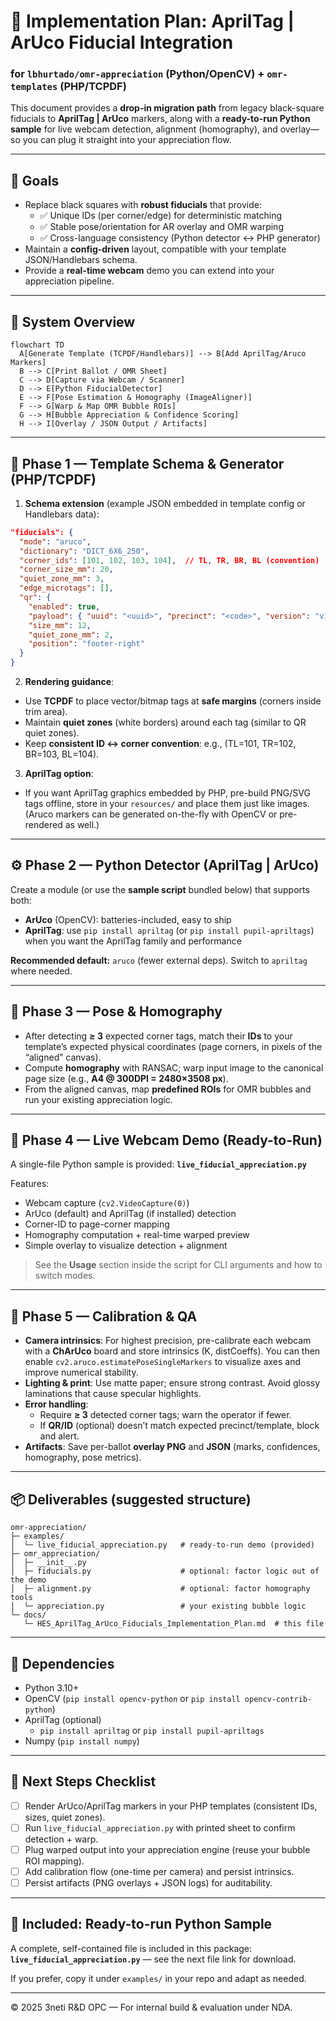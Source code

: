 # 🧭 Implementation Plan: AprilTag | ArUco Fiducial Integration
### for `lbhurtado/omr-appreciation` (Python/OpenCV) + `omr-templates` (PHP/TCPDF)

This document provides a **drop-in migration path** from legacy black-square fiducials to **AprilTag | ArUco** markers, along with a **ready-to-run Python sample** for live webcam detection, alignment (homography), and overlay—so you can plug it straight into your appreciation flow.

---

## 🎯 Goals

- Replace black squares with **robust fiducials** that provide:
    - ✅ Unique IDs (per corner/edge) for deterministic matching
    - ✅ Stable pose/orientation for AR overlay and OMR warping
    - ✅ Cross-language consistency (Python detector ↔ PHP generator)
- Maintain a **config-driven** layout, compatible with your template JSON/Handlebars schema.
- Provide a **real-time webcam** demo you can extend into your appreciation pipeline.

---

## 🧩 System Overview

```mermaid
flowchart TD
  A[Generate Template (TCPDF/Handlebars)] --> B[Add AprilTag/Aruco Markers]
  B --> C[Print Ballot / OMR Sheet]
  C --> D[Capture via Webcam / Scanner]
  D --> E[Python FiducialDetector]
  E --> F[Pose Estimation & Homography (ImageAligner)]
  F --> G[Warp & Map OMR Bubble ROIs]
  G --> H[Bubble Appreciation & Confidence Scoring]
  H --> I[Overlay / JSON Output / Artifacts]
```

---

## 🧠 Phase 1 — Template Schema & Generator (PHP/TCPDF)

1) **Schema extension** (example JSON embedded in template config or Handlebars data):

```json
"fiducials": {
  "mode": "aruco",
  "dictionary": "DICT_6X6_250",
  "corner_ids": [101, 102, 103, 104],  // TL, TR, BR, BL (convention)
  "corner_size_mm": 20,
  "quiet_zone_mm": 3,
  "edge_microtags": [],
  "qr": {
    "enabled": true,
    "payload": { "uuid": "<uuid>", "precinct": "<code>", "version": "v1", "checksum": "<sha1>" },
    "size_mm": 12,
    "quiet_zone_mm": 2,
    "position": "footer-right"
  }
}
```

2) **Rendering guidance**:
- Use **TCPDF** to place vector/bitmap tags at **safe margins** (corners inside trim area).
- Maintain **quiet zones** (white borders) around each tag (similar to QR quiet zones).
- Keep **consistent ID ↔ corner convention**: e.g., (TL=101, TR=102, BR=103, BL=104).

3) **AprilTag option**:
- If you want AprilTag graphics embedded by PHP, pre-build PNG/SVG tags offline, store in your `resources/` and place them just like images. (Aruco markers can be generated on-the-fly with OpenCV or pre-rendered as well.)

---

## ⚙️ Phase 2 — Python Detector (AprilTag | ArUco)

Create a module (or use the **sample script** bundled below) that supports both:

- **ArUco** (OpenCV): batteries-included, easy to ship
- **AprilTag**: use `pip install apriltag` (or `pip install pupil-apriltags`) when you want the AprilTag family and performance

**Recommended default:** `aruco` (fewer external deps). Switch to `apriltag` where needed.

---

## 📐 Phase 3 — Pose & Homography

- After detecting **≥ 3** expected corner tags, match their **IDs** to your template’s expected physical coordinates (page corners, in pixels of the “aligned” canvas).
- Compute **homography** with RANSAC; warp input image to the canonical page size (e.g., **A4 @ 300DPI = 2480×3508 px**).
- From the aligned canvas, map **predefined ROIs** for OMR bubbles and run your existing appreciation logic.

---

## 🎥 Phase 4 — Live Webcam Demo (Ready-to-Run)

A single-file Python sample is provided: **`live_fiducial_appreciation.py`**

Features:
- Webcam capture (`cv2.VideoCapture(0)`)
- ArUco (default) and AprilTag (if installed) detection
- Corner-ID to page-corner mapping
- Homography computation + real-time warped preview
- Simple overlay to visualize detection + alignment

> See the **Usage** section inside the script for CLI arguments and how to switch modes.

---

## 🧪 Phase 5 — Calibration & QA

- **Camera intrinsics**: For highest precision, pre-calibrate each webcam with a **ChArUco** board and store intrinsics (K, distCoeffs). You can then enable `cv2.aruco.estimatePoseSingleMarkers` to visualize axes and improve numerical stability.
- **Lighting & print**: Use matte paper; ensure strong contrast. Avoid glossy laminations that cause specular highlights.
- **Error handling**:
    - Require **≥ 3** detected corner tags; warn the operator if fewer.
    - If **QR/ID** (optional) doesn’t match expected precinct/template, block and alert.
- **Artifacts**: Save per-ballot **overlay PNG** and **JSON** (marks, confidences, homography, pose metrics).

---

## 📦 Deliverables (suggested structure)

```
omr-appreciation/
├─ examples/
│  └─ live_fiducial_appreciation.py   # ready-to-run demo (provided)
├─ omr_appreciation/
│  ├─ __init__.py
│  ├─ fiducials.py                    # optional: factor logic out of the demo
│  ├─ alignment.py                    # optional: factor homography tools
│  └─ appreciation.py                 # your existing bubble logic
└─ docs/
   └─ HES_AprilTag_ArUco_Fiducials_Implementation_Plan.md  # this file
```

---

## 🔧 Dependencies

- Python 3.10+
- OpenCV (`pip install opencv-python` or `pip install opencv-contrib-python`)
- AprilTag (optional)
    - `pip install apriltag` or `pip install pupil-apriltags`
- Numpy (`pip install numpy`)

---

## 🚀 Next Steps Checklist

- [ ] Render ArUco/AprilTag markers in your PHP templates (consistent IDs, sizes, quiet zones).
- [ ] Run `live_fiducial_appreciation.py` with printed sheet to confirm detection + warp.
- [ ] Plug warped output into your appreciation engine (reuse your bubble ROI mapping).
- [ ] Add calibration flow (one-time per camera) and persist intrinsics.
- [ ] Persist artifacts (PNG overlays + JSON logs) for auditability.

---

## 📎 Included: Ready-to-run Python Sample

A complete, self-contained file is included in this package:  
**`live_fiducial_appreciation.py`** — see the next file link for download.

If you prefer, copy it under `examples/` in your repo and adapt as needed.

---

© 2025 3neti R&D OPC — For internal build & evaluation under NDA.
